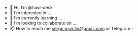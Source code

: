 - 👋 Hi, I’m @havr-desk
- 👀 I’m interested in ...
- 🌱 I’m currently learning ...
- 💞️ I’m looking to collaborate on ...
- 📫 How to reach me sergo.gavrillo@gmail.com or Telegram - 

<!---
havr-desk/havr-desk is a ✨ special ✨ repository because its `README.md` (this file) appears on your GitHub profile.
You can click the Preview link to take a look at your changes.
--->
